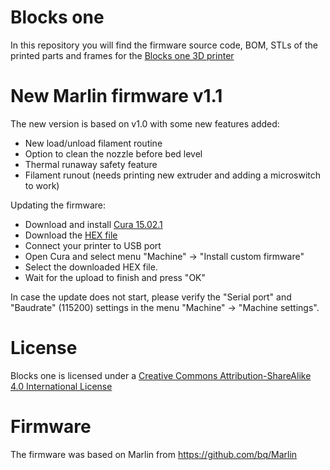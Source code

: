 # Blocks one
In this repository you will find the firmware source code, BOM, STLs of the printed parts and frames for the [Blocks one 3D printer](http://blockstec.com/one.html)


# New Marlin firmware v1.1
The new version is based on v1.0 with some new features added:
 - New load/unload filament routine
 - Option to clean the nozzle before bed level
 - Thermal runaway safety feature
 - Filament runout (needs printing new extruder and adding a microswitch to work)

Updating the firmware:
 - Download and install [Cura 15.02.1](http://software.ultimaker.com/old/Cura_15.02.1.exe)
 - Download the [HEX file](https://github.com/BlocksTechnology/Blocks-One/blob/master/Firmware_1.1/Blocks_one_1.1.hex)
 - Connect your printer to USB port
 - Open Cura and select menu "Machine" -> "Install custom firmware"
 - Select the downloaded HEX file.
 - Wait for the upload to finish and press "OK"

In case the update does not start, please verify the "Serial port" and "Baudrate" (115200) settings in the menu "Machine" -> "Machine settings".


# License
Blocks one is licensed under a [Creative Commons Attribution-ShareAlike 4.0 International License](http://creativecommons.org/licenses/by-sa/4.0/)


# Firmware
The firmware was based on Marlin from https://github.com/bq/Marlin

